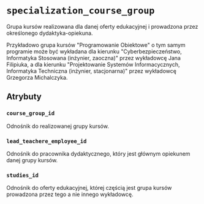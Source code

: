 # `specialization_course_group`

Grupa kursów realizowana dla danej oferty edukacyjnej i prowadzona przez określonego dydaktyka-opiekuna.

Przykładowo grupa kursów "Programowanie Obiektowe" o tym samym programie może być wykładana dla kierunku "Cyberbezpieczeństwo, Informatyka Stosowana (inżynier, zaoczna)" przez wykładowcę Jana Filipiuka, a dla kierunku "Projektowanie Systemów Informacycznych, Informatyka Techniczna (inżynier, stacjonarna)" przez wykładowcę Grzegorza Michalczyka. 

## Atrybuty

### `course_group_id`

Odnośnik do realizowanej grupy kursów.

### `lead_teachere_employee_id`

Odnośnik do pracownika dydaktycznego, który jest głównym opiekunem danej grupy kursów.

### `studies_id`

Odnośnik do oferty edukacyjnej, której częścią jest grupa kursów prowadzona przez tego a nie innego wykładowcę.

